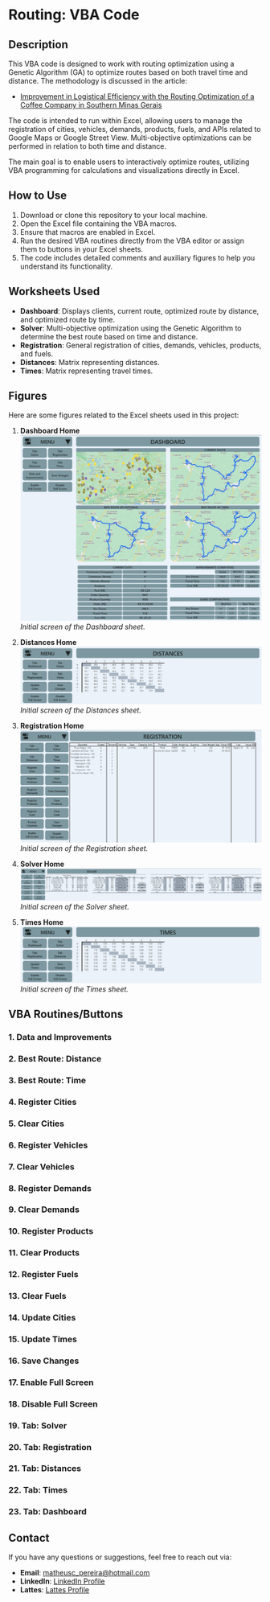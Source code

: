 # Routing: VBA Code

## Description

This VBA code is designed to work with routing optimization using a Genetic Algorithm (GA) to optimize routes based on both travel time and distance. The methodology is discussed in the article:
- [Improvement in Logistical Efficiency with the Routing Optimization of a Coffee Company in Southern Minas Gerais](Paper.pdf)

The code is intended to run within Excel, allowing users to manage the registration of cities, vehicles, demands, products, fuels, and APIs related to Google Maps or Google Street View. Multi-objective optimizations can be performed in relation to both time and distance.

The main goal is to enable users to interactively optimize routes, utilizing VBA programming for calculations and visualizations directly in Excel.

## How to Use

1. Download or clone this repository to your local machine.
2. Open the Excel file containing the VBA macros.
3. Ensure that macros are enabled in Excel.
4. Run the desired VBA routines directly from the VBA editor or assign them to buttons in your Excel sheets.
5. The code includes detailed comments and auxiliary figures to help you understand its functionality.

## Worksheets Used

- **Dashboard**: Displays clients, current route, optimized route by distance, and optimized route by time.
- **Solver**: Multi-objective optimization using the Genetic Algorithm to determine the best route based on time and distance.
- **Registration**: General registration of cities, demands, vehicles, products, and fuels.
- **Distances**: Matrix representing distances.
- **Times**: Matrix representing travel times.

## Figures

Here are some figures related to the Excel sheets used in this project:

1. **Dashboard Home**  
   ![Dashboard Home](Dashboard_Home.jpg)  
   *Initial screen of the Dashboard sheet.*

2. **Distances Home**  
   ![Distances Home](Distances_Home.jpg)  
   *Initial screen of the Distances sheet.*

3. **Registration Home**  
   ![Registration Home](Registration_Home.jpg)  
   *Initial screen of the Registration sheet.*

4. **Solver Home**  
   ![Solver Home](Solver_Home.jpg)  
   *Initial screen of the Solver sheet.*

5. **Times Home**  
   ![Times Home](Times_Home.jpg)  
   *Initial screen of the Times sheet.*

## VBA Routines/Buttons

### 1. Data and Improvements
### 2. Best Route: Distance
### 3. Best Route: Time
### 4. Register Cities
### 5. Clear Cities
### 6. Register Vehicles
### 7. Clear Vehicles
### 8. Register Demands
### 9. Clear Demands
### 10. Register Products
### 11. Clear Products
### 12. Register Fuels
### 13. Clear Fuels
### 14. Update Cities
### 15. Update Times
### 16. Save Changes
### 17. Enable Full Screen
### 18. Disable Full Screen
### 19. Tab: Solver
### 20. Tab: Registration
### 21. Tab: Distances
### 22. Tab: Times
### 23. Tab: Dashboard

## Contact

If you have any questions or suggestions, feel free to reach out via:

- **Email**: [matheusc_pereira@hotmail.com](mailto:matheusc_pereira@hotmail.com)
- **LinkedIn**: [LinkedIn Profile](https://www.linkedin.com/in/matheuscostapereira/)
- **Lattes**: [Lattes Profile](https://lattes.cnpq.br/7025666927284220)
